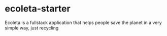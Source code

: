 # ecoleta-starter
Ecoleta is a fullstack application that helps people save the planet in a very simple way, just recycling
